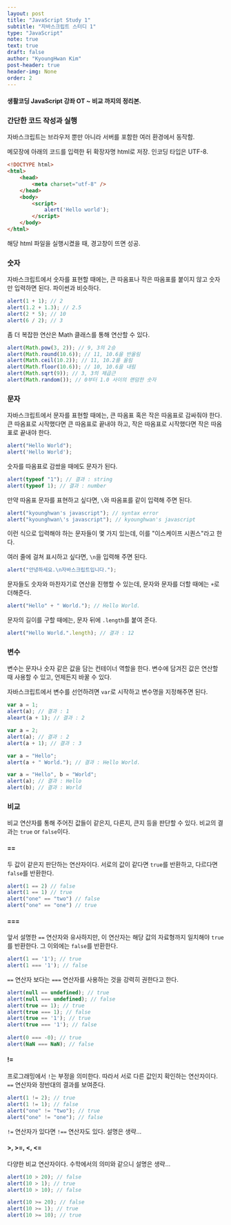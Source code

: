 ```yaml
---
layout: post
title: "JavaScript Study 1"
subtitle: "자바스크립트 스터디 1"
type: "JavaScript"
note: true
text: true
draft: false
author: "KyoungHwan Kim"
post-header: true
header-img: None
order: 2
---
```


#### 생활코딩 JavaScript 강좌 OT ~ 비교 까지의 정리본.

### 간단한 코드 작성과 실행

자바스크립트는 브라우저 뿐만 아니라 서버를 포함한 여러 환경에서 동작함.

메모장에 아래의 코드를 입력한 뒤 확장자명 html로 저장. 인코딩 타입은 UTF-8.

```html
<!DOCTYPE html>
<html>
    <head>
        <meta charset="utf-8" />
    </head>
    <body>
        <script>
            alert('Hello world');
        </script>
    </body>
</html>
```

해당 html 파일을 실행시켰을 때, 경고창이 뜨면 성공.

### 숫자

자바스크립트에서 숫자를 표현할 때에는, 큰 따옴표나 작은 따옴표를 붙이지 않고 숫자만 입력하면 된다. 파이썬과 비슷하다.

```javascript
alert(1 + 1); // 2
alert(1.2 + 1.3); // 2.5
alert(2 * 5); // 10
alert(6 / 2); // 3
```

좀 더 복잡한 연산은 Math 클래스를 통해 연산할 수 있다.

```javascript
alert(Math.pow(3, 2)); // 9, 3의 2승
alert(Math.round(10.6)); // 11, 10.6을 반올림
alert(Math.ceil(10.2)); // 11, 10.2를 올림
alert(Math.floor(10.6)); // 10, 10.6을 내림
alert(Math.sqrt(9)); // 3, 3의 제곱근
alert(Math.random()); // 0부터 1.0 사이의 랜덤한 숫자
```

### 문자

자바스크립트에서 문자를 표현할 때에는, 큰 따옴표 혹은 작은 따옴표로 감싸줘야 한다. 큰 따옴표로 시작했다면 큰 따옴표로 끝내야 하고, 작은 따옴표로 시작했다면 작은 따옴표로 끝내야 한다.

```javascript
alert("Hello World");
alert('Hello World');
```

숫자를 따옴표로 감쌌을 때에도 문자가 된다.

```javascript
alert(typeof "1"); // 결과 : string
alert(typeof 1); // 결과 : number
```

만약 따옴표 문자를 표현하고 싶다면, `\`와 따옴표를 같이 입력해 주면 된다.

```javascript
alert("kyounghwan's javascript"); // syntax error
alert("kyounghwan\'s javascript"); // kyounghwan's javascript
```

이런 식으로 입력해야 하는 문자들이 몇 가지 있는데, 이를 "이스케이프 시퀀스"라고 한다.

여러 줄에 걸쳐 표시하고 싶다면, `\n`을 입력해 주면 된다.

```javascript
alert("안녕하세요.\n자바스크립트입니다.");
```

문자들도 숫자와 마찬자기로 연산을 진행할 수 있는데, 문자와 문자를 더할 때에는 `+`로 더해준다.

```javascript
alert("Hello" + " World."); // Hello World.
```

문자의 길이를 구할 때에는, 문자 뒤에 `.length`를 붙여 준다.

```javascript
alert("Hello World.".length); // 결과 : 12
```

### 변수

변수는 문자나 숫자 같은 값을 담는 컨테이너 역할을 한다. 변수에 담겨진 값은 연산할 때 사용할 수 있고, 언제든지 바꿀 수 있다.

자바스크립트에서 변수를 선언하려면 `var`로 시작하고 변수명을 지정해주면 된다.

```javascript
var a = 1;
alert(a); // 결과 : 1
aleart(a + 1); // 결과 : 2

var a = 2;
alert(a); // 결과 : 2
alert(a + 1); // 결과 : 3

var a = "Hello";
alert(a + " World."); // 결과 : Hello World.

var a = "Hello", b = "World";
alert(a); // 결과 : Hello
alert(b); // 결과 : World
```

### 비교

비교 연산자를 통해 주어진 값들이 같은지, 다른지, 큰지 등을 판단할 수 있다. 비교의 결과는 `true` or `false`이다.

#### ==

두 값이 같은지 판단하는 연산자이다. 서로의 값이 같다면 `true`를 반환하고, 다르다면 `false`를 반환한다.

```javascript
alert(1 == 2) // false
alert(1 == 1) // true
alert("one" == "two") // false 
alert("one" == "one") // true
```

#### ===

앞서 설명한 `==` 연산자와 유사하지만, 이 연산자는 해당 값의 자료형까지 일치해야 `true`를 반환한다. 그 이외에는 `false`를 반환한다.

```javascript
alert(1 == '1'); // true
alert(1 === '1'); // false
```

`==` 연산자 보다는 `===` 연산자를 사용하는 것을 강력히 권한다고 한다.

```javascript
alert(null == undefined); // true
alert(null === undefined); // false
alert(true == 1); // true
alert(true === 1); // false
alert(true == '1'); // true
alert(true === '1'); // false
 
alert(0 === -0); // true
alert(NaN === NaN); // false
```

#### !=

프로그래밍에서 `!`는 부정을 의미한다. 따라서 서로 다른 값인지 확인하는 연산자이다. `==` 연산자와 정반대의 결과를 보여준다.

```javascript
alert(1 != 2); // true
alert(1 != 1); // false
alert("one" != "two"); // true
alert("one" != "one"); // false
```

`!=` 연산자가 있다면 `!==` 연산자도 있다. 설명은 생략...

#### >, >=, <, <=

다양한 비교 연산자이다. 수학에서의 의미와 같으니 설명은 생략...

```javascript
alert(10 > 20); // false
alert(10 > 1); // true
alert(10 > 10); // false

alert(10 >= 20); // false
alert(10 >= 1); // true
alert(10 >= 10); // true
```